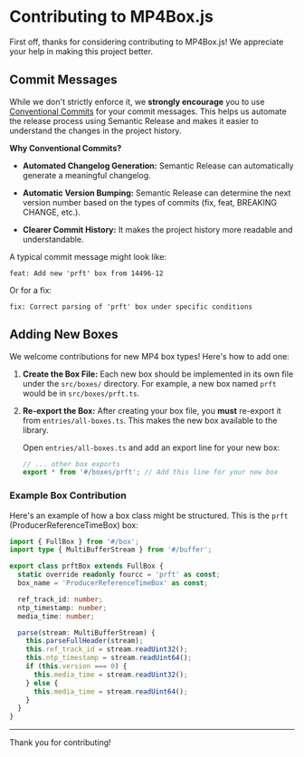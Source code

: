 # Contributing to MP4Box.js

First off, thanks for considering contributing to MP4Box.js! We appreciate your help in making this project better.

## Commit Messages

While we don't strictly enforce it, we **strongly encourage** you to use [Conventional Commits](https://www.conventionalcommits.org/en/v1.0.0/) for your commit messages. This helps us automate the release process using Semantic Release and makes it easier to understand the changes in the project history.

**Why Conventional Commits?**

- **Automated Changelog Generation:** Semantic Release can automatically generate a meaningful changelog.

- **Automatic Version Bumping:** Semantic Release can determine the next version number based on the types of commits (fix, feat, BREAKING CHANGE, etc.).

- **Clearer Commit History:** It makes the project history more readable and understandable.

A typical commit message might look like:

```
feat: Add new 'prft' box from 14496-12
```

Or for a fix:

```
fix: Correct parsing of 'prft' box under specific conditions
```

## Adding New Boxes

We welcome contributions for new MP4 box types! Here's how to add one:

1. **Create the Box File:** Each new box should be implemented in its own file under the `src/boxes/` directory. For example, a new box named `prft` would be in `src/boxes/prft.ts`.

2. **Re-export the Box:** After creating your box file, you **must** re-export it from `entries/all-boxes.ts`. This makes the new box available to the library.

   Open `entries/all-boxes.ts` and add an export line for your new box:

   ```ts
   // ... other box exports
   export * from '#/boxes/prft'; // Add this line for your new box
   ```

### Example Box Contribution

Here's an example of how a box class might be structured. This is the `prft` (ProducerReferenceTimeBox) box:

```ts
import { FullBox } from '#/box';
import type { MultiBufferStream } from '#/buffer';

export class prftBox extends FullBox {
  static override readonly fourcc = 'prft' as const;
  box_name = 'ProducerReferenceTimeBox' as const;

  ref_track_id: number;
  ntp_timestamp: number;
  media_time: number;

  parse(stream: MultiBufferStream) {
    this.parseFullHeader(stream);
    this.ref_track_id = stream.readUint32();
    this.ntp_timestamp = stream.readUint64();
    if (this.version === 0) {
      this.media_time = stream.readUint32();
    } else {
      this.media_time = stream.readUint64();
    }
  }
}
```

---

Thank you for contributing!
